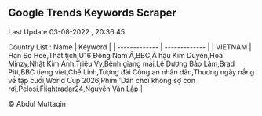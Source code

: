 

## Google Trends Keywords Scraper 
 
Last Update 03-08-2022 , 20:36:45

Country List :
 Name  | Keyword |
| ------------- | ------------- |
| VIETNAM | Han So Hee,Thất tịch,U16 Đông Nam Á,BBC,Á hậu Kim Duyên,Hòa Minzy,Nhật Kim Anh,Triệu Vy,Bệnh giang mai,Lê Dương Bảo Lâm,Brad Pitt,BBC tieng viet,Chế Linh,Tượng đài Công an nhân dân,Thương ngày nắng về tập cuối,World Cup 2026,Phim 'Dân chơi không sợ con rơi,Pelosi,Flightradar24,Nguyễn Văn Lập |



© Abdul Muttaqin 
